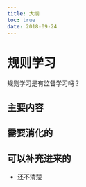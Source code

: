 ```yaml
---
title: 大纲
toc: true
date: 2018-09-24
---
```

# 规则学习

规则学习是有监督学习吗？

## 主要内容


## 需要消化的


## 可以补充进来的

- 还不清楚
